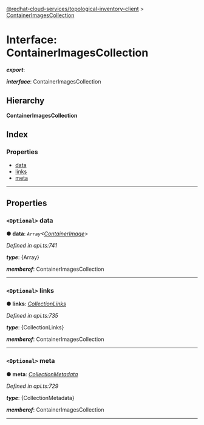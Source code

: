 [@redhat-cloud-services/topological-inventory-client](../README.md) > [ContainerImagesCollection](../interfaces/containerimagescollection.md)

# Interface: ContainerImagesCollection

*__export__*: 

*__interface__*: ContainerImagesCollection

## Hierarchy

**ContainerImagesCollection**

## Index

### Properties

* [data](containerimagescollection.md#data)
* [links](containerimagescollection.md#links)
* [meta](containerimagescollection.md#meta)

---

## Properties

<a id="data"></a>

### `<Optional>` data

**● data**: *`Array`<[ContainerImage](containerimage.md)>*

*Defined in api.ts:741*

*__type__*: {Array}

*__memberof__*: ContainerImagesCollection

___
<a id="links"></a>

### `<Optional>` links

**● links**: *[CollectionLinks](collectionlinks.md)*

*Defined in api.ts:735*

*__type__*: {CollectionLinks}

*__memberof__*: ContainerImagesCollection

___
<a id="meta"></a>

### `<Optional>` meta

**● meta**: *[CollectionMetadata](collectionmetadata.md)*

*Defined in api.ts:729*

*__type__*: {CollectionMetadata}

*__memberof__*: ContainerImagesCollection

___

